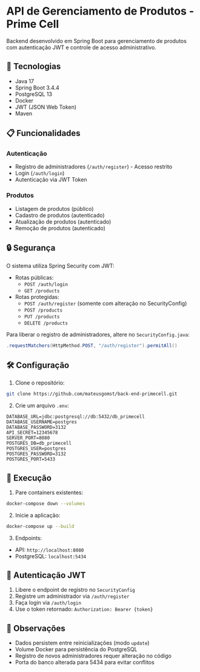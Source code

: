 # API de Gerenciamento de Produtos - Prime Cell

Backend desenvolvido em Spring Boot para gerenciamento de produtos com autenticação JWT e controle de acesso administrativo.

## 🚀 Tecnologias

- Java 17
- Spring Boot 3.4.4
- PostgreSQL 13
- Docker
- JWT (JSON Web Token)
- Maven

## 📋 Funcionalidades

### Autenticação
- Registro de administradores (`/auth/register`) - Acesso restrito
- Login (`/auth/login`)
- Autenticação via JWT Token

### Produtos
- Listagem de produtos (público)
- Cadastro de produtos (autenticado)
- Atualização de produtos (autenticado)
- Remoção de produtos (autenticado)

## 🔒 Segurança

O sistema utiliza Spring Security com JWT:
- Rotas públicas:
    - `POST /auth/login`
    - `GET /products`
- Rotas protegidas:
    - `POST /auth/register` (somente com alteração no SecurityConfig)
    - `POST /products`
    - `PUT /products`
    - `DELETE /products`

Para liberar o registro de administradores, altere no `SecurityConfig.java`:
```java
.requestMatchers(HttpMethod.POST, "/auth/register").permitAll()
```

## 🛠 Configuração

1. Clone o repositório:
```bash
git clone https://github.com/mateusgomst/back-end-primecell.git
```

2. Crie um arquivo `.env`:
```dotenv
DATABASE_URL=jdbc:postgresql://db:5432/db_primecell
DATABASE_USERNAME=postgres
DATABASE_PASSWORD=3132
API_SECRET=12345678
SERVER_PORT=8080
POSTGRES_DB=db_primecell
POSTGRES_USER=postgres
POSTGRES_PASSWORD=3132
POSTGRES_PORT=5433
```

## 🚀 Execução

1. Pare containers existentes:
```bash
docker-compose down --volumes
```

2. Inicie a aplicação:
```bash
docker-compose up --build
```

3. Endpoints:
- API: `http://localhost:8080`
- PostgreSQL: `localhost:5434`

## 🔑 Autenticação JWT

1. Libere o endpoint de registro no `SecurityConfig`
2. Registre um administrador via `/auth/register`
3. Faça login via `/auth/login`
4. Use o token retornado: `Authorization: Bearer {token}`

## 📝 Observações

- Dados persistem entre reinicializações (modo `update`)
- Volume Docker para persistência do PostgreSQL
- Registro de novos administradores requer alteração no código
- Porta do banco alterada para 5434 para evitar conflitos